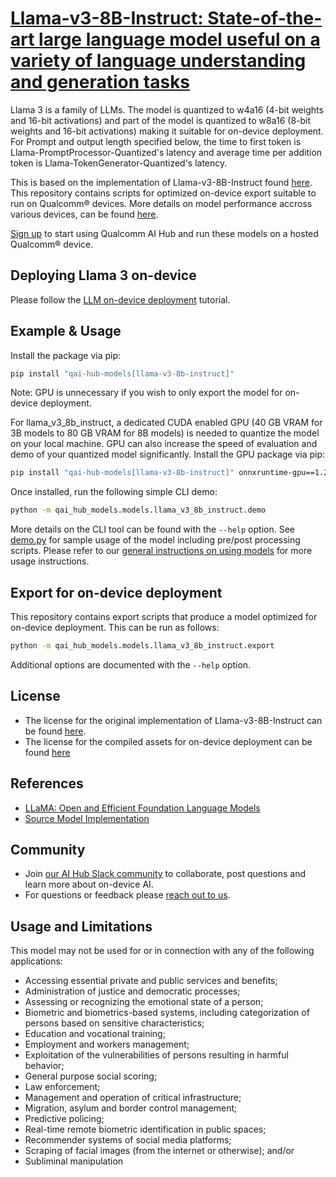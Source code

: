 # [Llama-v3-8B-Instruct: State-of-the-art large language model useful on a variety of language understanding and generation tasks](https://aihub.qualcomm.com/models/llama_v3_8b_instruct)

Llama 3 is a family of LLMs. The model is quantized to w4a16 (4-bit weights and 16-bit activations) and part of the model is quantized to w8a16 (8-bit weights and 16-bit activations) making it suitable for on-device deployment. For Prompt and output length specified below, the time to first token is Llama-PromptProcessor-Quantized's latency and average time per addition token is Llama-TokenGenerator-Quantized's latency.

This is based on the implementation of Llama-v3-8B-Instruct found [here](https://huggingface.co/meta-llama/Meta-Llama-3-8B-Instruct/). This repository contains scripts for optimized on-device
export suitable to run on Qualcomm® devices. More details on model performance
accross various devices, can be found [here](https://aihub.qualcomm.com/models/llama_v3_8b_instruct).

[Sign up](https://myaccount.qualcomm.com/signup) to start using Qualcomm AI Hub and run these models on a hosted Qualcomm® device.

## Deploying Llama 3 on-device

Please follow the [LLM on-device deployment](https://github.com/quic/ai-hub-apps/tree/main/tutorials/llm_on_genie) tutorial.



## Example & Usage

Install the package via pip:
```bash
pip install "qai-hub-models[llama-v3-8b-instruct]"
```

Note: GPU is unnecessary if you wish to only export the model for on-device deployment.

For llama_v3_8b_instruct, a dedicated CUDA enabled GPU (40 GB VRAM for 3B models to 80 GB VRAM for 8B models) is needed to quantize the model on your local machine. GPU can also increase the speed of evaluation and demo of your quantized model significantly.
Install the GPU package via pip:
```bash
pip install "qai-hub-models[llama-v3-8b-instruct]" onnxruntime-gpu==1.22 https://github.com/quic/aimet/releases/download/2.10.0/aimet_onnx-2.10.0+cu121-cp310-cp310-manylinux_2_34_x86_64.whl -f https://download.pytorch.org/whl/torch_stable.html
```



Once installed, run the following simple CLI demo:

```bash
python -m qai_hub_models.models.llama_v3_8b_instruct.demo
```
More details on the CLI tool can be found with the `--help` option. See
[demo.py](demo.py) for sample usage of the model including pre/post processing
scripts. Please refer to our [general instructions on using
models](../../../#getting-started) for more usage instructions.

## Export for on-device deployment

This repository contains export scripts that produce a model optimized for
on-device deployment. This can be run as follows:

```bash
python -m qai_hub_models.models.llama_v3_8b_instruct.export
```
Additional options are documented with the `--help` option.


## License
* The license for the original implementation of Llama-v3-8B-Instruct can be found
  [here](https://huggingface.co/meta-llama/Meta-Llama-3-8B-Instruct/blob/main/LICENSE).
* The license for the compiled assets for on-device deployment can be found [here](https://huggingface.co/meta-llama/Meta-Llama-3-8B-Instruct/blob/main/LICENSE)


## References
* [LLaMA: Open and Efficient Foundation Language Models](https://ai.meta.com/blog/meta-llama-3/)
* [Source Model Implementation](https://huggingface.co/meta-llama/Meta-Llama-3-8B-Instruct/)



## Community
* Join [our AI Hub Slack community](https://aihub.qualcomm.com/community/slack) to collaborate, post questions and learn more about on-device AI.
* For questions or feedback please [reach out to us](mailto:ai-hub-support@qti.qualcomm.com).


## Usage and Limitations

This model may not be used for or in connection with any of the following applications:

- Accessing essential private and public services and benefits;
- Administration of justice and democratic processes;
- Assessing or recognizing the emotional state of a person;
- Biometric and biometrics-based systems, including categorization of persons based on sensitive characteristics;
- Education and vocational training;
- Employment and workers management;
- Exploitation of the vulnerabilities of persons resulting in harmful behavior;
- General purpose social scoring;
- Law enforcement;
- Management and operation of critical infrastructure;
- Migration, asylum and border control management;
- Predictive policing;
- Real-time remote biometric identification in public spaces;
- Recommender systems of social media platforms;
- Scraping of facial images (from the internet or otherwise); and/or
- Subliminal manipulation
